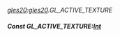 _[gles20](../../modules/gles20/gles20-module.md):[gles20](../../modules/gles20/gles20-module.md).GL\_ACTIVE\_TEXTURE_
##### Const GL\_ACTIVE\_TEXTURE:[Int](../../modules/wonkey/wonkey-types-int.md)

